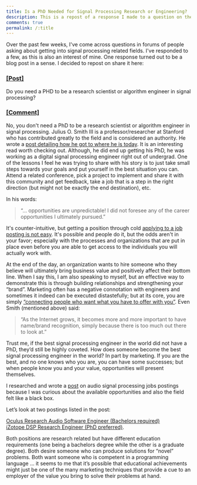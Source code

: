 ```yaml
---
title: Is a PhD Needed for Signal Processing Research or Engineering?
description: This is a repost of a response I made to a question on the DSP subreddit; namely, "Do you need a PHD to be a research scientist or algorithm engineer in signal processing?"
comments: true
permalink: /:title
---
```


Over the past few weeks, I've come across questions in forums of people asking about getting into signal processing related fields.  I've responded to a few, as this is also an interest of mine.  One response turned out to be a blog post in a sense.  I decided to repost on share it here:



### [[Post]][reddit-post]
Do you need a PHD to be a research scientist or algorithm engineer in signal processing?

### [[Comment]][reddit-comment]
No, you don't need a PhD to be a research scientist or algorithm engineer in signal processing.
Julius O. Smith III is a professor/researcher at Stanford who has contributed greatly to the field and is considered an authority. He wrote a [post detailing how he got to where he is today][jos-blog]. It is an interesting read worth checking out. Although, he did end up getting his PhD, he was working as a digital signal processing engineer right out of undergrad. One of the lessons I feel he was trying to share with his story is to just take small steps towards your goals and put yourself in the best situation you can. Attend a related conference, pick a project to implement and share it with this community and get feedback, take a job that is a step in the right direction (but might not be exactly the end destination), etc.

In his words:
> “… opportunities are unpredictable! I did not foresee any of the career opportunities I ultimately pursued.”

It's counter-intuitive, but getting a position through cold [applying to a job posting is not easy][mackenzie-job-ads]. It's possible and people do it, but the odds aren't in your favor; especially with the processes and organizations that are put in place even before you are able to get access to the individuals you will actually work with.

At the end of the day, an organization wants to hire someone who they believe will ultimately bring business value and positively affect their bottom line. When I say this, I am also speaking to myself, but an effective way to demonstrate this is through building relationships and strengthening your “brand”. Marketing often has a negative connotation with engineers and sometimes it indeed can be executed distastefully; but at its core, you are simply [“connecting people who want what you have to offer with you”][sonmez-marketing]. Even Smith (mentioned above) said:

> “As the Internet grows, it becomes more and more important to have name/brand recognition, simply because there is too much out there to look at.”

Trust me, if the best signal processing engineer in the world did not have a PhD, they’d still be highly coveted. How does someone become the best signal processing engineer in the world? In part by marketing. If you are the best, and no one knows who you are, you can have some successes; but when people know you and your value, opportunities will present themselves.

I researched and wrote a [post][owolabi-audio-programming] on audio signal processing jobs postings because I was curious about the available opportunities and also the field felt like a black box.

Let’s look at two postings listed in the post:

[Oculus Research Audio Software Engineer (Bachelors required)][oculus-post]<br/>
[iZotope DSP Research Engineer (PhD preferred)][izotope-post].

Both positions are research related but have different education requirements (one being a bachelors degree while the other is a graduate degree). Both desire someone who can produce solutions for “novel” problems. Both want someone who is competent in a programming language … it seems to me that it’s possible that educational achievements might just be one of the many marketing techniques that provide a cue to an employer of the value you bring to solve their problems at hand.


[reddit-post]: https://www.reddit.com/r/DSP/comments/71m1ch/do_you_need_a_phd_to_be_a_research_scientist_or/
[reddit-comment]: https://www.reddit.com/r/DSP/comments/71m1ch/do_you_need_a_phd_to_be_a_research_scientist_or/dndlrsc/
[jos-blog]: https://www.dsprelated.com/showarticle/65.php
[mackenzie-job-ads]: https://www.bobbyowolabi.com/audio-programming-jobs#2-note
[sonmez-marketing]: https://simpleprogrammer.com/products/developer-marketing/
[owolabi-audio-programming]: https://www.bobbyowolabi.com/audio-programming-jobs
[oculus-post]: https://www3.oculus.com/en-us/careers/a0I1200000LSjmgEAD/
[izotope-post]: http://izotope.applytojob.com/apply/dsiCufb8O7/DSP-Research-Engineer